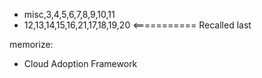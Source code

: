 - misc,3,4,5,6,7,8,9,10,11
- 12,13,14,15,16,21,17,18,19,20 <=========== Recalled last

memorize:
- Cloud Adoption Framework